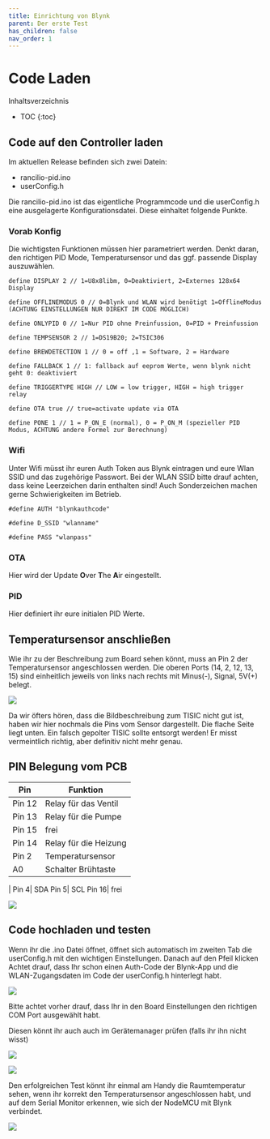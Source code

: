 ```yaml
---
title: Einrichtung von Blynk
parent: Der erste Test
has_children: false
nav_order: 1
---
```


# Code Laden

Inhaltsverzeichnis

* TOC
{:toc}

## Code auf den Controller laden

Im aktuellen Release befinden sich zwei Datein:
* rancilio-pid.ino
* userConfig.h

Die rancilio-pid.ino ist das eigentliche Programmcode und die userConfig.h eine ausgelagerte Konfigurationsdatei. Diese einhaltet folgende Punkte.

### Vorab Konfig

Die wichtigsten Funktionen müssen hier parametriert werden. Denkt daran, den richtigen PID Mode, Temperatursensor und das ggf. passende Display auszuwählen.

```
define DISPLAY 2 // 1=U8x8libm, 0=Deaktiviert, 2=Externes 128x64 Display

define OFFLINEMODUS 0 // 0=Blynk und WLAN wird benötigt 1=OfflineModus (ACHTUNG EINSTELLUNGEN NUR DIREKT IM CODE MÖGLICH)

define ONLYPID 0 // 1=Nur PID ohne Preinfussion, 0=PID + Preinfussion

define TEMPSENSOR 2 // 1=DS19B20; 2=TSIC306

define BREWDETECTION 1 // 0 = off ,1 = Software, 2 = Hardware

define FALLBACK 1 // 1: fallback auf eeprom Werte, wenn blynk nicht geht 0: deaktiviert

define TRIGGERTYPE HIGH // LOW = low trigger, HIGH = high trigger relay

define OTA true // true=activate update via OTA

define PONE 1 // 1 = P_ON_E (normal), 0 = P_ON_M (spezieller PID Modus, ACHTUNG andere Formel zur Berechnung)
```

### Wifi

Unter Wifi müsst ihr euren Auth Token aus Blynk eintragen und eure Wlan SSID und das zugehörige Passwort. Bei der WLAN SSID bitte drauf achten, dass keine Leerzeichen darin enthalten sind! Auch Sonderzeichen machen gerne Schwierigkeiten im Betrieb.

```
#define AUTH "blynkauthcode"

#define D_SSID "wlanname"

#define PASS "wlanpass"
```

### OTA

Hier wird der Update **O**ver **T**he **A**ir eingestellt.

### PID

Hier definiert ihr eure initialen PID Werte.

## Temperatursensor anschließen

Wie ihr zu der Beschreibung zum Board sehen könnt, muss an Pin 2 der Temperatursensor angeschlossen werden. Die oberen Ports (14, 2, 12, 13, 15) sind einheitlich jeweils von links nach rechts mit Minus(-), Signal, 5V(+) belegt.

![](http://rancilio-pid.de/wp-content/uploads/2020/05/20200503_223844-scaled.jpg)

Da wir öfters hören, dass die Bildbeschreibung zum TISIC nicht gut ist, haben wir hier nochmals die Pins vom Sensor dargestellt. Die flache Seite liegt unten. Ein falsch gepolter TISIC sollte entsorgt werden! Er misst vermeintlich richtig, aber definitiv nicht mehr genau.

## PIN Belegung vom PCB

Pin|Funktion
-|-
Pin 12| Relay für das Ventil
Pin 13| Relay für die Pumpe
Pin 15| frei
Pin 14| Relay für die Heizung
Pin 2| Temperatursensor
A0| Schalter Brühtaste
|
Pin 4| SDA
Pin 5| SCL
Pin 16| frei

![](http://rancilio-pid.de/wp-content/uploads/2019/03/Screenshot-at-M%C3%A4rz-10-20-53-04.png)

## Code hochladen und testen

Wenn ihr die .ino Datei öffnet, öffnet sich automatisch im zweiten Tab die userConfig.h mit den wichtigen Einstellungen. Danach auf den Pfeil klicken Achtet drauf, dass Ihr schon einen Auth-Code der Blynk-App und die WLAN-Zugangsdaten im Code der userConfig.h hinterlegt habt.

![](http://rancilio-pid.de/wp-content/uploads/2019/07/image-2.png)

Bitte achtet vorher drauf, dass Ihr in den Board Einstellungen den richtigen COM Port ausgewählt habt.

Diesen könnt ihr auch auch im Gerätemanager prüfen (falls ihr ihn nicht wisst)

![](http://rancilio-pid.de/wp-content/uploads/2018/10/34.png)

![](http://rancilio-pid.de/wp-content/uploads/2018/10/35.png)

Den erfolgreichen Test könnt ihr einmal am Handy die Raumtemperatur sehen, wenn ihr korrekt den Temperatursensor angeschlossen habt, und auf dem Serial Monitor erkennen, wie sich der NodeMCU mit Blynk verbindet.

![](http://rancilio-pid.de/wp-content/uploads/2018/10/36.png)
